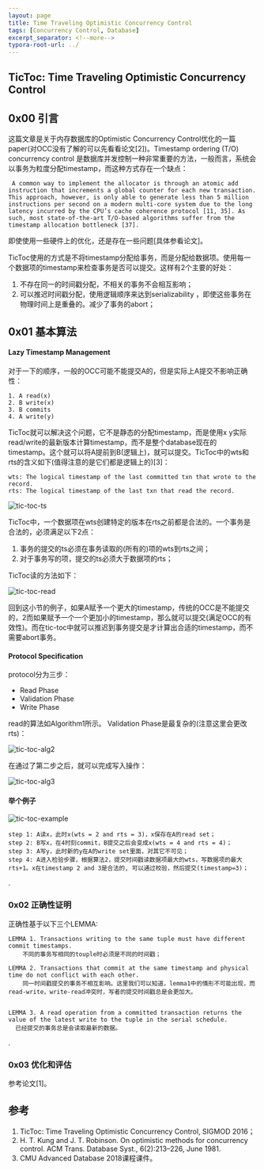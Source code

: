 ```yaml
---
layout: page
title: Time Traveling Optimistic Concurrency Control
tags: [Concurrency Control, Database]
excerpt_separator: <!--more-->
typora-root-url: ../
---
```




## TicToc: Time Traveling Optimistic Concurrency Control 



## 0x00 引言

  这篇文章是关于内存数据库的Optimistic Concurrency Control优化的一篇paper(对OCC没有了解的可以先看看论文[2])。Timestamp ordering (T/O) concurrency control 是数据库并发控制一种非常重要的方法，一般而言，系统会以事务为粒度分配timestamp，而这种方式存在一个缺点：

```
 A common way to implement the allocator is through an atomic add instruction that increments a global counter for each new transaction. This approach, however, is only able to generate less than 5 million instructions per second on a modern multi-core system due to the long latency incurred by the CPU’s cache coherence protocol [11, 35]. As such, most state-of-the-art T/O-based algorithms suffer from the timestamp allocation bottleneck [37].
```

  即使使用一些硬件上的优化，还是存在一些问题[具体参看论文]。

​	TicToc使用的方式是不将timestamp分配给事务，而是分配给数据项。使用每一个数据项的timestamp来检查事务是否可以提交。这样有2个主要的好处：

1. 不存在同一的时间戳分配，不相关的事务不会相互影响；
2. 可以推迟时间戳分配，使用逻辑顺序来达到serializability ，即使这些事务在物理时间上是重叠的。减少了事务的abort；



## 0x01 基本算法

#### Lazy Timestamp Management

对于一下的顺序，一般的OCC可能不能提交A的，但是实际上A提交不影响正确性：

```
1. A read(x) 
2. B write(x) 
3. B commits 
4. A write(y)
```

TicToc就可以解决这个问题，它不是静态的分配timestamp，而是使用x y实际read/write的最新版本计算timestamp，而不是整个database现在的timestamp。这个就可以将A提前到B(逻辑上)，就可以提交。TicToc中的wts和rts的含义如下(值得注意的是它们都是逻辑上的)[3]：

```
wts: The logical timestamp of the last committed txn that wrote to the record.
rts: The logical timestamp of the last txn that read the record.
```

![tic-toc-ts](/assets/img/tic-toc-ts.png)

TicToc中，一个数据项在wts创建特定的版本在rts之前都是合法的。一个事务是合法的，必须满足以下2点：

1. 事务的提交的ts必须在事务读取的(所有的)项的wts到rts之间；
2. 对于事务写的项，提交的ts必须大于数据项的rts；



TicToc读的方法如下：

![tic-toc-read](/assets/img/tic-toc-read.png)

 回到这小节的例子，如果A赋予一个更大的timestamp，传统的OCC是不能提交的，2而如果赋予一个一个更加小的timestamp，那么就可以提交(满足OCC的有效性)。而在tic-toc中就可以推迟到事务提交是才计算出合适的timestamp，而不需要abort事务。



#### Protocol Specification 

  protocol分为三步：

* Read Phase 
* Validation Phase 
* Write Phase 

read的算法如Algorithm1所示。 Validation Phase是最复杂的(注意这里会更改rts)：

![tic-toc-alg2](/assets/img/tic-toc-alg2.png)

在通过了第二步之后，就可以完成写入操作：

![tic-toc-alg3](/assets/img/tic-toc-alg3.png)



#### 举个例子

![tic-toc-example](/assets/img/tic-toc-example.png)

```
step 1: A读x，此时x(wts = 2 and rts = 3)，x保存在A的read set；
step 2: B写x，在4时刻commit，B提交之后会变成x(wts = 4 and rts = 4)；
step 3: A写y，此时新的y在A的write set里面，对其它不可见；
step 4: A进入检验步骤，根据算法2，提交时间戳读数据项最大的wts，写数据项的最大rts+1。x在timestamp 2 and 3是合法的, 可以通过校验，然后提交(timestamp=3)；
```

.

### 0x02 正确性证明

正确性基于以下三个LEMMA:

```
LEMMA 1. Transactions writing to the same tuple must have different commit timestamps.
	不同的事务写相同的touple时必须是不同的时间戳；
	
LEMMA 2. Transactions that commit at the same timestamp and physical time do not conflict with each other.
	同一时间戳提交的事务不相互影响。这里我们可以知道，lemma1中的情形不可能出现，而read-write，write-read冲突时，写者的提交时间戳总是会更加大。


LEMMA 3. A read operation from a committed transaction returns the value of the latest write to the tuple in the serial schedule.
  已经提交的事务总是会读取最新的数据。

```

.

### 0x03 优化和评估

 参考论文[1]。



## 参考

1. TicToc: Time Traveling Optimistic Concurrency Control, SIGMOD 2016；
2. H. T. Kung and J. T. Robinson. On optimistic methods for concurrency control. ACM Trans. Database Syst., 6(2):213–226, June 1981. 
3. CMU Advanced Database 2018课程课件。